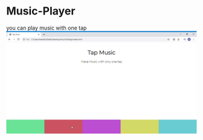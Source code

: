 # Music-Player
you can play music with one tap 
![alt-text](https://github.com/nada-adel-mohamady/Music-Player/blob/master/demo.gif)